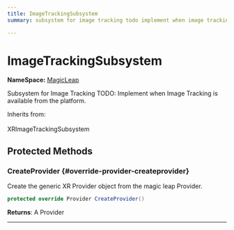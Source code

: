 ```yaml
---
title: ImageTrackingSubsystem
summary: subsystem for image tracking todo implement when image tracking is available from the platform. 

---
```


# ImageTrackingSubsystem



**NameSpace:** 
[MagicLeap](/unity-api/api/UnityEngine.XR.MagicLeap/UnityEngine.XR.MagicLeap.md) 


Subsystem for Image Tracking TODO: Implement when Image Tracking is available from the platform.   


Inherits from: <br></br>XRImageTrackingSubsystem




## Protected Methods

### CreateProvider {#override-provider-createprovider}

Create the generic XR Provider object from the magic leap Provider. 

```csharp
protected override Provider CreateProvider()
```






**Returns**: A Provider



-----------

